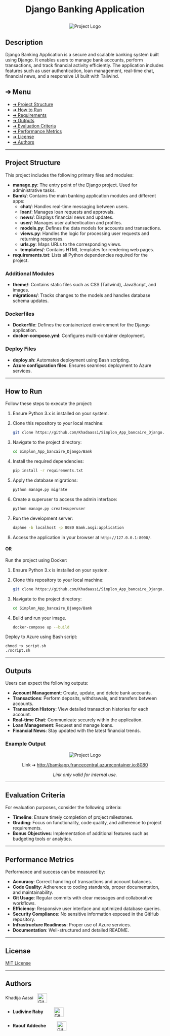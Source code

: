 # <p align="center">Django Banking Application</p>
<p align="center">
    <img src="Bamk/theme/static/images/project_logo.png" alt="Project Logo" width=auto>
</p>

## Description

Django Banking Application is a secure and scalable banking system built using Django. It enables users to manage bank accounts, perform transactions, and track financial activity efficiently. The application includes features such as user authentication, loan management, real-time chat, financial news, and a responsive UI built with Tailwind.

## ➔ Menu

* [➔ Project Structure](#-project-structure)
* [➔ How to Run](#-how-to-run)
* [➔ Requirements](#-requirements)
* [➔ Outputs](#-outputs)
* [➔ Evaluation Criteria](#-evaluation-criteria)
* [➔ Performance Metrics](#-performance-metrics)
* [➔ License](#-license)
* [➔ Authors](#-authors)

---

## Project Structure

This project includes the following primary files and modules:

- **manage.py**: The entry point of the Django project. Used for administrative tasks.
- **Bamk/**: Contains the main banking application modules and different apps:
  - **chat/**: Handles real-time messaging between users.
  - **loan/**: Manages loan requests and approvals.
  - **news/**: Displays financial news and updates.
  - **user/**: Manages user authentication and profiles.
  - **models.py**: Defines the data models for accounts and transactions.
  - **views.py**: Handles the logic for processing user requests and returning responses.
  - **urls.py**: Maps URLs to the corresponding views.
  - **templates/**: Contains HTML templates for rendering web pages.
- **requirements.txt**: Lists all Python dependencies required for the project.

### Additional Modules

- **theme/**: Contains static files such as CSS (Tailwind), JavaScript, and images.
- **migrations/**: Tracks changes to the models and handles database schema updates.

### Dockerfiles

- **Dockerfile**: Defines the containerized environment for the Django application.
- **docker-compose.yml**: Configures multi-container deployment.

### Deploy Files

- **deploy.sh**: Automates deployment using Bash scripting.
- **Azure configuration files**: Ensures seamless deployment to Azure services.

---

## How to Run

Follow these steps to execute the project:

1. Ensure Python 3.x is installed on your system.
2. Clone this repository to your local machine:

    ```bash
    git clone https://github.com/Khadaassi/Simplon_App_bancaire_Django.git
    ```

3. Navigate to the project directory:

    ```bash
    cd Simplon_App_bancaire_Django/Bamk
    ```

4. Install the required dependencies:

    ```bash
    pip install -r requirements.txt
    ```

5. Apply the database migrations:

    ```bash
    python manage.py migrate
    ```

6. Create a superuser to access the admin interface:

    ```bash
    python manage.py createsuperuser
    ```

7. Run the development server:

    ```bash
    daphne -b localhost -p 8080 Bamk.asgi:application
    ```

8. Access the application in your browser at `http://127.0.0.1:8000/`.

#### OR

Run the project using Docker:

1. Ensure Python 3.x is installed on your system.
2. Clone this repository to your local machine:

    ```bash
    git clone https://github.com/Khadaassi/Simplon_App_bancaire_Django.git
    ```

3. Navigate to the project directory:

    ```bash
    cd Simplon_App_bancaire_Django/Bamk
    ```
4. Build and run your image.
    ```bash
    docker-compose up --build
    ```

Deploy to Azure using Bash script:

    chmod +x script.sh
    ./script.sh


---

## Outputs

Users can expect the following outputs:

- **Account Management**: Create, update, and delete bank accounts.
- **Transactions**: Perform deposits, withdrawals, and transfers between accounts.
- **Transaction History**: View detailed transaction histories for each account.
- **Real-time Chat**: Communicate securely within the application.
- **Loan Management**: Request and manage loans.
- **Financial News**: Stay updated with the latest financial trends.

### Example Output

<p align="center">
    <img src="Bamk/theme/static/images/HomePage.png" alt="Project Logo" width=auto>
</p>


<p align="center">Link ➔ <a href="http://bamkapp.francecentral.azurecontainer.io:8080">http://bamkapp.francecentral.azurecontainer.io:8080 </a>
</p>
<p align="center"><i>Link only valid for internal use.</i></p>

---

## Evaluation Criteria

For evaluation purposes, consider the following criteria:

- **Timeline**: Ensure timely completion of project milestones.
- **Grading**: Focus on functionality, code quality, and adherence to project requirements.
- **Bonus Objectives**: Implementation of additional features such as budgeting tools or analytics.

---

## Performance Metrics

Performance and success can be measured by:

- **Accuracy**: Correct handling of transactions and account balances.
- **Code Quality**: Adherence to coding standards, proper documentation, and maintainability.
- **Git Usage**: Regular commits with clear messages and collaborative workflows.
- **Efficiency**: Responsive user interface and optimized database queries.
- **Security Compliance**: No sensitive information exposed in the GitHub repository.
- **Infrastructure Readiness**: Proper use of Azure services.
- **Documentation**: Well-structured and detailed README.

---

## License

[MIT License](LICENSE)

---

## Authors

Khadija Aassi
<a href="https://github.com/Khadaassi" target="_blank">
    <img loading="lazy" src="Bamk/theme/static/images/github-mark copie.png" width="30" height="30" style="vertical-align: middle; margin-left: 10px;" alt="GitHub Logo">
</a>
- **Ludivine Raby**
  <a href="https://github.com/ludivineRB" target="_blank">
      <img loading="lazy" src="Bamk/theme/static/images/github-mark copie.png" width="30" height="30" style="vertical-align: middle; float: middle; margin-left: 30px;" alt="GitHub Logo">
  </a>

- **Raouf Addeche**
  <a href="https://github.com/RaoufAddeche" target="_blank">
      <img loading="lazy" src="Bamk/theme/static/images/github-mark copie.png" width="30" height="30" style="vertical-align: middle; float: middle; margin-left: 30px;" alt="GitHub Logo">
  </a>


